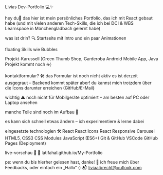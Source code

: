 Livias Dev-Portfolio 💻✨

hey du👋
das hier ist mein persönliches Portfolio, das ich mit React gebaut habe (und mit vielen anderen Tech-Skills, die ich bei DCI & WBS Learnspace in Mönchengladbach gelernt habe)


was ist drin? 🔍
Startseite mit Intro und ein paar Animationen

floating Skills wie Bubbles

Projekt-Karussell (Green Thumb Shop, Garderoba Android Mobile App, Java Projekt kommt noch ☕️)

kontaktformular?  🛠️
das Formular ist noch nicht aktiv
es ist derzeit ausgegraut – Backend kommt später
aber! du kannst mich trotzdem über die Icons darunter erreichen (GitHub/E-Mail)

wichtig ⚠️
noch nicht für Mobilgeräte optimiert – am besten auf PC oder Laptop ansehen

manche Teile sind noch im Aufbau 👷

es kann sich schnell etwas ändern – ich experimentiere & lerne dabei

eingesetzte technologien 🛠️
React
React Icons
React Responsive Carousel
HTML5, CSS3
CSS Modules
JavaScript (ES6+)
Git & GitHub
VSCode
GitHub Pages (Deployment)

live-vorschau 🔗
📍 latifahal.github.io/My-Portfolio

ps:
wenn du bis hierher gelesen hast, danke! 🙏
ich freue mich über Feedbacks, oder einfach ein „Hallo“ :)
📬 liviaalbrecht@outlook.com
